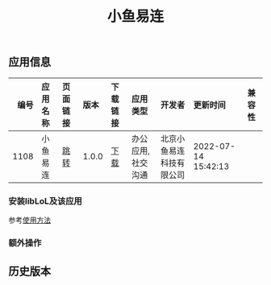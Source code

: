 ﻿---
id: 1108
title: 小鱼易连
toc: true
weight: 1108
---

## 应用信息 
|   编号 | 应用名称   | 页面链接                                        | 版本    | 下载链接                                                                                                        | 应用类型      | 开发者          | 更新时间                | 兼容性   |
|-----:|:-------|:--------------------------------------------|:------|:------------------------------------------------------------------------------------------------------------|:----------|:-------------|:--------------------|:------|
| 1108 | 小鱼易连   | [跳转](http://app.loongapps.cn/#/detail/1108) | 1.0.0 | [下载](http://113.24.212.22:8090/upload/file/com.xylink.linuxclient_1.0.0.3102-20220120_1139_loongarch64.deb) | 办公应用,社交沟通 | 北京小鱼易连科技有限公司 | 2022-07-14 15:42:13 |       |
### 安装libLoL及该应用 
参考[使用方法](/docs/usage) 
### 额外操作 


## 历史版本 
 